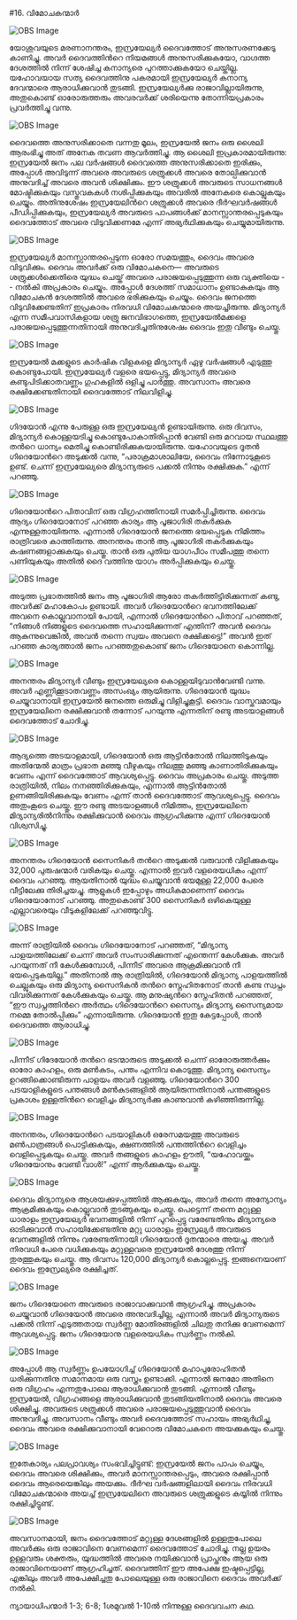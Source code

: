 #16. വിമോചകന്മാര്‍ 

![OBS Image](https://cdn.door43.org/obs/jpg/360px/obs-en-16-01.jpg)

യോശുവയുടെ മരണാനന്തരം, ഇസ്രയേല്യര്‍ ദൈവത്തോട്‌ അനുസരണക്കേടു കാണിച്ചു. അവര്‍ ദൈവത്തിന്‍റെ നിയമങ്ങള്‍ അനുസരിക്കുകയോ, വാഗ്ദത്ത ദേശത്തില്‍ നിന്ന് ശേഷിച്ച കനാന്യരെ പുറത്താക്കുകയോ ചെയ്തില്ല. യഹോവയായ സത്യ ദൈവത്തിനു പകരമായി ഇസ്രയേല്യര്‍ കനാന്യ ദേവന്മാരെ ആരാധിക്കുവാന്‍ തുടങ്ങി. ഇസ്രയേല്യര്‍ക്കു രാജാവില്ലായിരുന്നു, അതുകൊണ്ട് ഓരോരുത്തരും അവരവര്‍ക്ക് ശരിയെന്നു തോന്നിയപ്രകാരം പ്രവര്‍ത്തിച്ചു വന്നു.

![OBS Image](https://cdn.door43.org/obs/jpg/360px/obs-en-16-02.jpg)

ദൈവത്തെ അനുസരിക്കാതെ വന്നതു മൂലം, ഇസ്രയേല്‍ ജനം ഒരു ശൈലി ആരംഭിച്ചു അത് അനേക തവണ ആവര്‍ത്തിച്ചു. ആ ശൈലി ഇപ്രകാരമായിരുന്നു: ഇസ്രയേല്‍ ജനം പല വര്‍ഷങ്ങള്‍ ദൈവത്തെ അനുസരിക്കാതെ ഇരിക്കും, അപ്പോള്‍ അവിടുന്ന് അവരെ അവരുടെ ശത്രുക്കള്‍ അവരെ തോല്പിക്കുവാന്‍ അനുവദിച്ച് അവരെ അവന്‍ ശിക്ഷിക്കും. ഈ ശത്രുക്കള്‍ അവരുടെ സാധനങ്ങള്‍ മോഷ്ടിക്കുകയും വസ്തുവകകള്‍ നശിപ്പിക്കുകയും അവരില്‍ അനേകരെ കൊല്ലുകയും ചെയ്യും. അതിനുശേഷം ഇസ്രയേലിന്‍റെ ശത്രുക്കള്‍ അവരെ ദീര്‍ഘവര്‍ഷങ്ങള്‍ പീഡിപ്പിക്കുകയും, ഇസ്രയേല്യര്‍ അവരുടെ പാപങ്ങള്‍ക്ക്‌ മാനസ്സാന്തരപ്പെടുകയും ദൈവത്തോട് അവരെ വിടുവിക്കണമേ എന്ന് അഭ്യര്‍ഥിക്കുകയും ചെയ്യുമായിരുന്നു.

![OBS Image](https://cdn.door43.org/obs/jpg/360px/obs-en-16-03.jpg)

ഇസ്രയേല്യര്‍ മാനസ്സാന്തരപ്പെടുന്ന ഓരോ സമയത്തും, ദൈവം അവരെ വിടുവിക്കും. ദൈവം അവര്‍ക്ക് ഒരു വിമോചകനെ— അവരുടെ ശത്രുക്കള്‍ക്കെതിരെ യുദ്ധം  ചെയ്ത് അവരെ പരാജയപ്പെടുത്തുന്ന ഒരു വ്യക്തിയെ -- നല്‍കി അപ്രകാരം ചെയ്യും. അപ്പോള്‍ ദേശത്ത് സമാധാനം ഉണ്ടാകുകയും ആ വിമോചകന്‍ ദേശത്തില്‍ അവരെ ഭരിക്കുകയും ചെയ്യും. ദൈവം ജനത്തെ വിടുവിക്കേണ്ടതിന് ഇപ്രകാരം നിരവധി വിമോചകന്മാരെ അയച്ചിരുന്നു. മിദ്യാന്യര്‍ എന്ന സമീപവാസികളായ ശത്രു ജനവിഭാഗത്തെ, ഇസ്രയേല്‍മക്കളെ പരാജയപ്പെടുത്തുന്നതിനായി അനുവദിച്ചതിനുശേഷം ദൈവം ഇതു  വീണ്ടും ചെയ്തു.

![OBS Image](https://cdn.door43.org/obs/jpg/360px/obs-en-16-04.jpg)

ഇസ്രയേല്‍ മക്കളുടെ കാര്‍ഷിക വിളകളെ മിദ്യാന്യര്‍ ഏഴു വര്‍ഷങ്ങള്‍ എടുത്തു കൊണ്ടുപോയി. ഇസ്രയേല്യര്‍ വളരെ ഭയപ്പെട്ടു, മിദ്യാന്യര്‍ അവരെ കണ്ടുപിടിക്കാതവണ്ണം ഗുഹകളില്‍ ഒളിച്ചു പാര്‍ത്തു. അവസാനം അവരെ രക്ഷിക്കേണ്ടതിനായി ദൈവത്തോട് നിലവിളിച്ചു.

![OBS Image](https://cdn.door43.org/obs/jpg/360px/obs-en-16-05.jpg)

ഗിദയോന്‍ എന്നു പേരുള്ള ഒരു ഇസ്രയേല്യന്‍ ഉണ്ടായിരുന്നു. ഒരു ദിവസം, മിദ്യാന്യര്‍ കൊള്ളയടിച്ചു കൊണ്ടുപോകാതിരിപ്പാന്‍ വേണ്ടി ഒരു മറവായ സ്ഥലത്തു തന്‍റെ ധാന്യം മെതിച്ചു കൊണ്ടിരിക്കുകയായിരുന്നു. യഹോവയുടെ ദൂതന്‍ ഗിദെയോന്‍റെ അടുക്കല്‍ വന്നു, “പരാക്രമാശാലിയേ, ദൈവം നിന്നോടുകൂടെ ഉണ്ട്. ചെന്ന് ഇസ്രയേല്യരെ മിദ്യാന്യരുടെ പക്കല്‍ നിന്നും രക്ഷിക്കുക.” എന്ന് പറഞ്ഞു.

![OBS Image](https://cdn.door43.org/obs/jpg/360px/obs-en-16-06.jpg)

ഗിദെയോന്‍റെ പിതാവിന് ഒരു വിഗ്രഹത്തിനായി  സമര്‍പ്പിച്ചിരുന്നു. ദൈവം ആദ്യം ഗിദെയോനോട് പറഞ്ഞ കാര്യം ആ പൂജാഗിരി തകര്‍ക്കുക എന്നുള്ളതായിരുന്നു. എന്നാല്‍ ഗിദെയോന്‍ ജനത്തെ ഭയപ്പെടുക നിമിത്തം രാത്രിവരെ കാത്തിരുന്നു. അനന്തരം താന്‍ ആ പൂജാഗിരി തകര്‍ക്കുകയും കഷണങ്ങളാക്കുകയും ചെയ്തു. താന്‍ ഒരു പുതിയ യാഗപീഠം സമീപത്തു തന്നെ പണിയുകയും അതില്‍ ദൈ
വത്തിനു യാഗം അര്‍പ്പിക്കുകയും ചെയ്തു. 

![OBS Image](https://cdn.door43.org/obs/jpg/360px/obs-en-16-07.jpg)

അടുത്ത പ്രഭാതത്തില്‍ ജനം ആ പൂജാഗിരി ആരോ തകര്‍ത്തിട്ടിരിക്കുന്നത് കണ്ടു, അവര്‍ക്ക് മഹാകോപം ഉണ്ടായി. അവര്‍ ഗിദെയോന്‍റെ ഭവനത്തിലേക്ക്‌ അവനെ കൊല്ലുവാനായി പോയി, എന്നാല്‍ ഗിദെയോന്‍റെ പിതാവ് പറഞ്ഞത്, “നിങ്ങള്‍ നിങ്ങളുടെ ദൈവത്തെ സഹായിക്കുന്നത് എന്തിന്? അവന്‍ ദൈവം ആകുന്നുവെങ്കില്‍, അവന്‍ തന്നെ സ്വയം അവനെ രക്ഷിക്കട്ടെ!” അവന്‍ ഇത് പറഞ്ഞ കാര്യത്താല്‍ ജനം  പറഞ്ഞതുകൊണ്ട് ജനം ഗിദെയോനെ കൊന്നില്ല.  

![OBS Image](https://cdn.door43.org/obs/jpg/360px/obs-en-16-08.jpg)

അനന്തരം മിദ്യാന്യര്‍ വീണ്ടും ഇസ്രയേല്യരെ കൊള്ളയിടുവാന്‍വേണ്ടി വന്നു. അവര്‍ എണ്ണിക്കൂടാതവണ്ണം അസംഖ്യം ആയിരുന്നു. ഗിദെയോന്‍ യുദ്ധം ചെയ്യുവാനായി ഇസ്രയേല്‍ ജനത്തെ ഒരുമിച്ചു വിളിച്ചുകൂട്ടി. ദൈവം വാസ്തവമായും ഇസ്രയേലിനെ രക്ഷിക്കുവാന്‍ തന്നോട് പറയുന്നു എന്നതിന് രണ്ടു അടയാളങ്ങള്‍ ദൈവത്തോട് ചോദിച്ചു. 

![OBS Image](https://cdn.door43.org/obs/jpg/360px/obs-en-16-09.jpg)

ആദ്യത്തെ അടയാളമായി, ഗിദെയോന്‍ ഒരു ആട്ടിന്‍തോല്‍ നിലത്തിടുകയും അതിന്മേല്‍ മാത്രം പ്രഭാത മഞ്ഞു വീഴുകയും നിലത്തു മഞ്ഞു കാണാതിരിക്കുകയും വേണം എന്ന് ദൈവത്തോട് ആവശ്യപ്പെട്ടു. ദൈവം അപ്രകാരം ചെയ്തു. അടുത്ത രാത്രിയില്‍,  നിലം നനഞ്ഞിരിക്കുകയും, എന്നാല്‍ ആട്ടിന്‍തോല്‍ ഉണങ്ങിയിരിക്കുകയും വേണം എന്ന് താന്‍ ദൈവത്തോട് ആവശ്യപ്പെട്ടു. ദൈവം അതുംകൂടെ ചെയ്തു. ഈ രണ്ടു അടയാളങ്ങള്‍ നിമിത്തം, ഇസ്രയേലിനെ മിദ്യാന്യരില്‍നിന്നും രക്ഷിക്കുവാന്‍ ദൈവം ആഗ്രഹിക്കുന്നു എന്ന് ഗിദെയോന്‍ വിശ്വസിച്ചു.   

![OBS Image](https://cdn.door43.org/obs/jpg/360px/obs-en-16-10.jpg)

അനന്തരം ഗിദെയോന്‍ സൈനികര്‍ തന്‍റെ അടുക്കല്‍ വരുവാന്‍ വിളിക്കുകയും  32,000 പുരുഷന്മാര്‍  വരികയും ചെയ്തു. എന്നാല്‍ ഇവര്‍ വളരെയധികം എന്ന് ദൈവം പറഞ്ഞു. ആയതിനാല്‍ യുദ്ധം ചെയ്യുവാന്‍ ഭയമുള്ള 22,000 പേരെ വീട്ടിലേക്കു തിരിച്ചയച്ചു. ആളുകള്‍ ഇപ്പോഴും അധികമാണെന്ന് ദൈവം 
ഗിദെയോനോട് പറഞ്ഞു. അതുകൊണ്ട് 300 സൈനികര്‍ ഒഴികെയുള്ള എല്ലാവരെയും വീടുകളിലേക്ക് പറഞ്ഞുവിട്ടു.

![OBS Image](https://cdn.door43.org/obs/jpg/360px/obs-en-16-11.jpg)

അന്ന് രാത്രിയില്‍ ദൈവം ഗിദെയോനോട് പറഞ്ഞത്, “മിദ്യാന്യ പാളയത്തിലേക്ക് ചെന്ന് അവര്‍ സംസാരിക്കുന്നത് എന്തെന്ന് കേള്‍ക്കുക. അവര്‍ പറയുന്നത് നീ കേള്‍ക്കുമ്പോള്‍, പിന്നീട് അവരെ ആക്രമിക്കുവാന്‍ നീ ഭയപ്പെടുകയില്ല.”   അതിനാല്‍ ആ രാത്രിയില്‍, ഗിദെയോന്‍ മിദ്യാന്യ പാളയത്തില്‍ ചെല്ലുകയും ഒരു മിദ്യാന്യ സൈനികന്‍ തന്‍റെ സ്നേഹിതനോട് താന്‍ കണ്ട സ്വപ്നം വിവരിക്കുന്നത് കേള്‍ക്കുകയും ചെയ്തു. ആ മനുഷ്യന്‍റെ  സ്നേഹിതന്‍ പറഞ്ഞത്, “ഈ സ്വപ്നത്തിന്‍റെ അര്‍ത്ഥം ഗിദെയോന്‍റെ സൈന്യം മിദ്യാന്യ സൈന്യമായ നമ്മെ തോല്‍പ്പിക്കും” എന്നായിരുന്നു. ഗിദെയോന്‍ ഇതു കേട്ടപ്പോള്‍, താന്‍ ദൈവത്തെ ആരാധിച്ചു.

![OBS Image](https://cdn.door43.org/obs/jpg/360px/obs-en-16-12.jpg)

പിന്നീട് ഗിദേയോന്‍ തന്‍റെ ഭടന്മാരുടെ അടുക്കല്‍ ചെന്ന് ഓരോരുത്തര്‍ക്കും ഓരോ കാഹളം, ഒരു മണ്‍കുടം, പന്തം എന്നിവ കൊടുത്തു. മിദ്യാന്യ സൈന്യം ഉറങ്ങിക്കൊണ്ടിരുന്ന പാളയം അവര്‍  വളഞ്ഞു. ഗിദെയോന്‍റെ 300 പടയാളികളുടെ  പന്തങ്ങള്‍ മണ്‍കുടങ്ങളില്‍ ആയിരുന്നതിനാല്‍ പന്തങ്ങളുടെ പ്രകാശം  ഉള്ളതിന്‍റെ വെളിച്ചം മിദ്യാന്യര്‍ക്കു കാണുവാന്‍ കഴിഞ്ഞിരുന്നില്ല.

![OBS Image](https://cdn.door43.org/obs/jpg/360px/obs-en-16-13.jpg)

അനന്തരം, ഗിദെയോന്‍റെ പടയാളികള്‍ ഒരേസമയത്തു അവരുടെ മണ്‍പാത്രങ്ങള്‍ പൊട്ടിക്കുകയും, ക്ഷണത്തില്‍ പന്തത്തിന്‍റെ വെളിച്ചം വെളിപ്പെടുകയും ചെയ്തു. അവര്‍ തങ്ങളുടെ കാഹളം ഊതി, “യഹോവയ്ക്കും  ഗിദെയോനും  വേണ്ടി വാള്‍!” എന്ന് ആര്‍ക്കുകയും ചെയ്തു.

![OBS Image](https://cdn.door43.org/obs/jpg/360px/obs-en-16-14.jpg)

ദൈവം മിദ്യാന്യരെ ആശയക്കുഴപ്പത്തില്‍ ആക്കുകയും, അവര്‍ തന്നെ അന്യോന്യം ആക്രമിക്കുകയും കൊല്ലുവാന്‍ തുടങ്ങുകയും ചെയ്തു. പെട്ടെന്ന് തന്നെ മറ്റുള്ള ധാരാളം ഇസ്രയേല്യര്‍ ഭവനങ്ങളില്‍ നിന്ന് പുറപ്പെട്ടു വരേണ്ടതിനും മിദ്യാന്യരെ ഓടിക്കുവാന്‍ സഹായിക്കേണ്ടതിനു മറ്റു ധാരാളം ഇസ്രേല്യര്‍ അവരുടെ ഭവനങ്ങളില്‍ നിന്നും വരേണ്ടതിനായി     ഗിദെയോന്‍ ദൂതന്മാരെ അയച്ചു. അവര്‍ നിരവധി പേരെ വധിക്കുകയും മറ്റുള്ളവരെ ഇസ്രയേല്‍ ദേശത്തു നിന്ന് തുരത്തുകയും ചെയ്തു. ആ ദിവസം 120,000 മിദ്യാന്യര്‍ കൊല്ലപ്പെട്ടു. ഇങ്ങനെയാണ് ദൈവം ഇസ്രേല്യരെ രക്ഷിച്ചത്.   

![OBS Image](https://cdn.door43.org/obs/jpg/360px/obs-en-16-15.jpg)

ജനം ഗിദെയോനെ അവരുടെ രാജാവാക്കുവാന്‍ ആഗ്രഹിച്ചു. അപ്രകാരം ചെയ്യുവാന്‍ ഗിദെയോന്‍ അവരെ അനുവദിച്ചില്ല, എന്നാല്‍ അവര്‍ മിദ്യാന്യരുടെ പക്കല്‍ നിന്ന് എടുത്തതായ സ്വര്‍ണ്ണ മോതിരങ്ങളില്‍ ചിലതു തനിക്കു വേണമെന്ന് ആവശ്യപ്പെട്ടു. ജനം ഗിദെയോനു  വളരെയധികം സ്വര്‍ണ്ണം നല്‍കി.

![OBS Image](https://cdn.door43.org/obs/jpg/360px/obs-en-16-16.jpg)

അപ്പോള്‍ ആ സ്വര്‍ണ്ണം ഉപയോഗിച്ച് ഗിദെയോന്‍ മഹാപുരോഹിതന്‍ ധരിക്കുന്നതിനു സമാനമായ ഒരു വസ്ത്രം ഉണ്ടാക്കി. എന്നാല്‍ ജനമോ അതിനെ  ഒരു വിഗ്രഹം എന്നതുപോലെ ആരാധിക്കുവാന്‍ തുടങ്ങി. എന്നാല്‍ വീണ്ടും ഇസ്രയേല്‍, വിഗ്രഹങ്ങളെ ആരാധിക്കുവാന്‍ തുടങ്ങിയതിനാല്‍ ദൈവം അവരെ ശിക്ഷിച്ചു. അവരുടെ ശത്രുക്കള്‍ അവരെ പരാജയപ്പെടുത്തുവാന്‍ ദൈവം അനുവദിച്ചു. അവസാനം വീണ്ടും അവര്‍ ദൈവത്തോട് സഹായം അഭ്യര്‍ഥിച്ചു, ദൈവം അവരെ രക്ഷിക്കുവാനായി വേറൊരു വിമോചകനെ അയക്കുകയും ചെയ്തു.

![OBS Image](https://cdn.door43.org/obs/jpg/360px/obs-en-16-17.jpg)

ഇതേകാര്യം പലപ്രാവശ്യം സംഭവിച്ചിട്ടുണ്ട്: ഇസ്രയേല്‍ ജനം പാപം ചെയ്യും, ദൈവം അവരെ ശിക്ഷിക്കും, അവര്‍ മാനസ്സാന്തരപ്പെടും, അവരെ രക്ഷിപ്പാന്‍ ദൈവം ആരെയെങ്കിലും അയക്കും. ദീര്‍ഘ വര്‍ഷങ്ങളിലായി ദൈവം നിരവധി വിമോചകന്മാരെ അയച്ച് ഇസ്രയേലിനെ അവരുടെ ശത്രുക്കളുടെ കയ്യില്‍ നിന്നും രക്ഷിച്ചിട്ടുണ്ട്. 

![OBS Image](https://cdn.door43.org/obs/jpg/360px/obs-en-16-18.jpg)

അവസാനമായി, ജനം ദൈവത്തോട് മറ്റുള്ള ദേശങ്ങളില്‍ ഉള്ളതുപോലെ അവര്‍ക്കും ഒരു രാജാവിനെ വേണമെന്ന് ദൈവത്തോട് ചോദിച്ചു. നല്ല ഉയരം ഉള്ളവരും ശക്തരും, യുദ്ധത്തില്‍ അവരെ നയിക്കുവാന്‍ പ്രാപ്തനും ആയ ഒരു രാജാവിനെയാണ് ആഗ്രഹിച്ചത്. ദൈവത്തിന് ഈ അപേക്ഷ ഇഷ്ടപ്പെട്ടില്ല, എങ്കിലും അവര്‍ അപേക്ഷിച്ചതു പോലെയുള്ള ഒരു രാജാവിനെ ദൈവം അവര്‍ക്ക് നല്‍കി. 

ന്യായാധിപന്മാര്‍ 1-3; 6-8; 1ശമുവല്‍ 1-10ല്‍ നിന്നുള്ള ദൈവവചന കഥ. 

